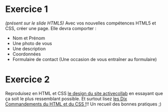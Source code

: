 # Exercice 1

*(présent sur le slide HTML5)*
Avec vos nouvelles compétences HTML5 et CSS, créer une page. 
Elle devra comporter :
- Nom et Prénom
- Une photo de vous
- Une description
- Coordonnées 
- Formulaire de contact (Une occasion de vous entraîner au formulaire)


# Exercice 2

Reproduisez en HTML et CSS [le design du site activecollab](https://github.com/becodeorg/BXLAnderlecht/blob/master/02-HTML-CSS/capture-fullpage.png) en essayant que ça soit le plus ressemblant possible.
Et surtout lisez [les Dix Commandements du HTML et du CSS !](https://github.com/simplonco/Ten-Commandments-of-HTML-and-CSS/blob/master/README_FR.md)!! Un recueil des bonnes pratiques ;)
